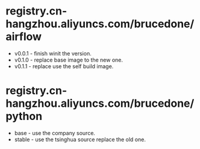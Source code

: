 # registry.cn-hangzhou.aliyuncs.com/brucedone/airflow
* v0.0.1 - finish winit the version.
* v0.1.0 - replace base image to the new one.
* v0.1.1 - replace use the self build image.

# registry.cn-hangzhou.aliyuncs.com/brucedone/python
* base - use the company source.
* stable - use the tsinghua source replace the old one.
